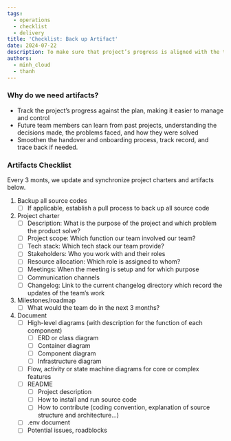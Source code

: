 ```yaml
---
tags:
  - operations
  - checklist
  - delivery
title: 'Checklist: Back up Artifact'
date: 2024-07-22
description: To make sure that project’s progress is aligned with the team plan, we collect artifacts every 3 months and save as record of what was done.
authors:
  - minh_cloud
  - thanh
---
```


### Why do we need artifacts?

- Track the project’s progress against the plan, making it easier to manage and control
- Future team members can learn from past projects, understanding the decisions made, the problems faced, and how they were solved
- Smoothen the handover and onboarding process, track record, and trace back if needed.

### Artifacts Checklist

Every 3 monts, we update and synchronize project charters and artifacts below.

1. Backup all source codes
   - [ ] If applicable, establish a pull process to back up all source code
2. Project charter
   - [ ] Description: What is the purpose of the project and which problem the product solve?
   - [ ] Project scope: Which function our team involved our team?
   - [ ] Tech stack: Which tech stack our team provide?
   - [ ] Stakeholders: Who you work with and their roles
   - [ ] Resource allocation: Which role is assigned to whom?
   - [ ] Meetings: When the meeting is setup and for which purpose
   - [ ] Communication channels
   - [ ] Changelog: Link to the current changelog directory which record the updates of the team’s work
3. Milestones/roadmap
   - [ ] What would the team do in the next 3 months?
4. Document
   - [ ] High-level diagrams (with description for the function of each component)
     - [ ] ERD or class diagram
     - [ ] Container diagram
     - [ ] Component diagram
     - [ ] Infrastructure diagram
   - [ ] Flow, activity or state machine diagrams for core or complex features
   - [ ] README
     - [ ] Project description
     - [ ] How to install and run source code
     - [ ] How to contribute (coding convention, explanation of source structure and architecture…)
   - [ ] .env document
   - [ ] Potential issues, roadblocks
